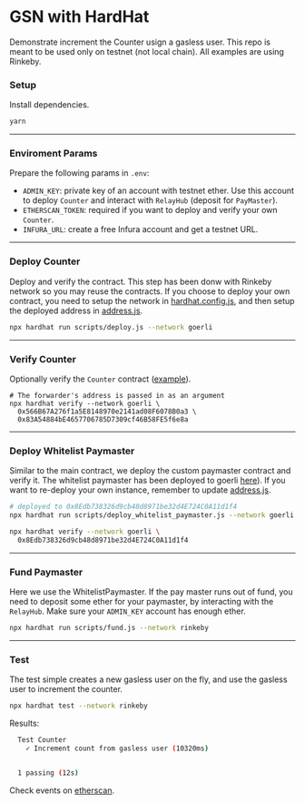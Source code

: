 # GSN with HardHat
Demonstrate increment the Counter usign a gasless user. This repo is meant to be used only on testnet (not local chain). All examples are using Rinkeby.

### Setup
Install dependencies.
```bash
yarn
```

___
### Enviroment Params
Prepare the following params in `.env`:
* `ADMIN_KEY`: private key of an account with testnet ether. Use this account to deploy `Counter` and interact with `RelayHub` (deposit for `PayMaster`).
* `ETHERSCAN_TOKEN`: required if you want to deploy and verify your own `Counter`.
* `INFURA_URL`: create a free Infura account and get a testnet URL.

___
### Deploy Counter
Deploy and verify the contract. This step has been donw with Rinkeby network so you may reuse the contracts. If you choose to deploy your own contract, you need to setup the network in [hardhat.config.js](./hardhat.config.js), and then setup the deployed address in [address.js](./scripts/address.js).

```bash
npx hardhat run scripts/deploy.js --network goerli
```

___
### Verify Counter
Optionally verify the `Counter` contract ([example](https://goerli.etherscan.io/address/0x566B67A276f1a5E8148970e2141ad08F6078B0a3#code)).
```
# The forwarder's address is passed in as an argument
npx hardhat verify --network goerli \
  0x566B67A276f1a5E8148970e2141ad08F6078B0a3 \
  0x83A54884bE4657706785D7309cf46B58FE5f6e8a
```

___
 ### Deploy Whitelist Paymaster
 Similar to the main contract, we deploy the custom paymaster contract and verify it. The whitelist paymaster has been deployed to goerli [here](https://goerli.etherscan.io/address/0x8Edb738326d9cb48d8971be32d4E724C0A11d1f4#code)). If you want to re-deploy your own instance, remember to update [address.js](./scripts/address.js).
 ```bash
 # deployed to 0x8Edb738326d9cb48d8971be32d4E724C0A11d1f4
 npx hardhat run scripts/deploy_whitelist_paymaster.js --network goerli

 npx hardhat verify --network goerli \
   0x8Edb738326d9cb48d8971be32d4E724C0A11d1f4
 ```

___
### Fund Paymaster
Here we use the WhitelistPaymaster. If the pay master runs out of fund, you need to deposit some ether for your paymaster, by interacting with the `RelayHub`. Make sure your `ADMIN_KEY` account has enough ether.

```bash
npx hardhat run scripts/fund.js --network rinkeby
```

___
### Test
The test simple creates a new gasless user on the fly, and use the gasless user to increment the counter.

```bash
npx hardhat test --network rinkeby
```

Results:
```bash
  Test Counter
    ✓ Increment count from gasless user (10320ms)


  1 passing (12s)
```

Check events on [etherscan](https://rinkeby.etherscan.io/address/0x566B67A276f1a5E8148970e2141ad08F6078B0a3#events).